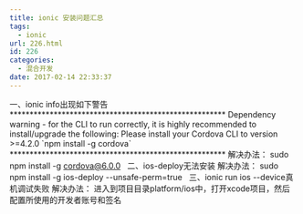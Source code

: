 ```yaml
---
title: ionic 安装问题汇总
tags:
  - ionic
url: 226.html
id: 226
categories:
  - 混合开发
date: 2017-02-14 22:33:37
---
```


一、ionic info出现如下警告 ****************************************************** Dependency warning - for the CLI to run correctly, it is highly recommended to install/upgrade the following: Please install your Cordova CLI to version  >=4.2.0 \`npm install -g cordova\` ****************************************************** 解决办法： sudo npm install -g cordova@6.0.0   二、ios-deploy无法安装 解决办法： sudo npm install -g ios-deploy --unsafe-perm=true   三、ionic run ios --device真机调试失败 解决办法： 进入到项目目录platform/ios中，打开xcode项目，然后配置所使用的开发者账号和签名